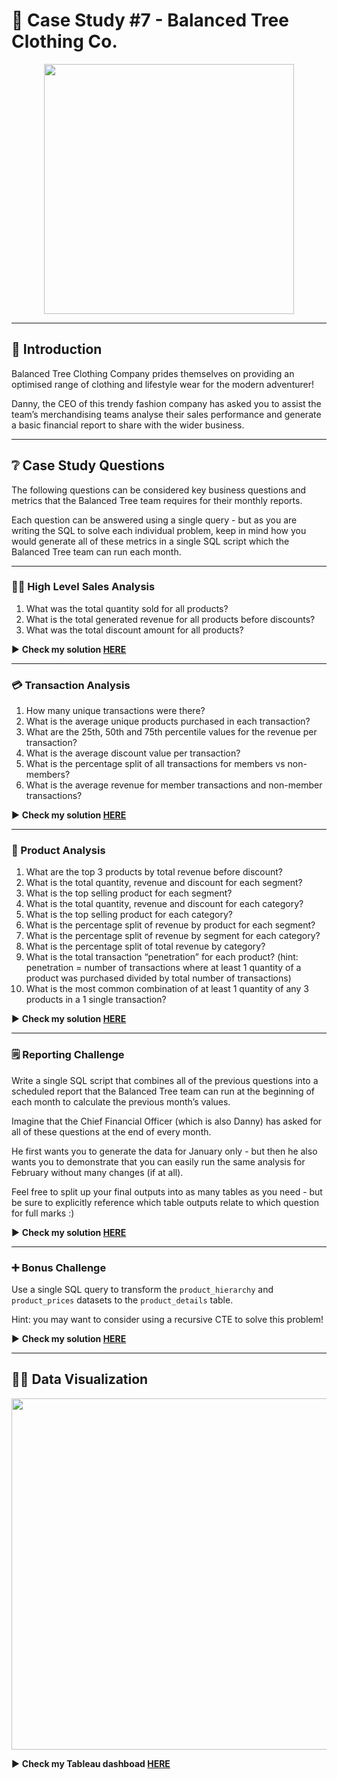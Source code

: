 # 🌄 Case Study #7 - Balanced Tree Clothing Co.

<p align="center">
<img src="https://github.com/KannaKit/8_Week_SQL_Challenge/assets/106714718/717d2023-2a35-4222-b1c1-a6bfccc15a63" align="center" width="400" height="400" >

---
  
## 📑 Introduction
  
Balanced Tree Clothing Company prides themselves on providing an optimised range of clothing and lifestyle wear for the modern adventurer!

Danny, the CEO of this trendy fashion company has asked you to assist the team’s merchandising teams analyse their sales performance and generate a basic financial report to share with the wider business.
 
---
  
## ❔ Case Study Questions
  
The following questions can be considered key business questions and metrics that the Balanced Tree team requires for their monthly reports.

Each question can be answered using a single query - but as you are writing the SQL to solve each individual problem, keep in mind how you would generate all of these metrics in a single SQL script which the Balanced Tree team can run each month.

---
  
### 👩‍💻 High Level Sales Analysis

  1. What was the total quantity sold for all products?
  2. What is the total generated revenue for all products before discounts?
  3. What was the total discount amount for all products?

▶️ **Check my solution [HERE](https://github.com/KannaKit/8_Week_SQL_Challenge/blob/main/Case%20Study%20%237%20-%20Balanced%20Tree%20Clothing%20Co/High%20Level%20Sales%20Analysis.md)** 
  
---
  
### 💳 Transaction Analysis
  
  1. How many unique transactions were there?
  2. What is the average unique products purchased in each transaction?
  3. What are the 25th, 50th and 75th percentile values for the revenue per transaction?
  4. What is the average discount value per transaction?
  5. What is the percentage split of all transactions for members vs non-members?
  6. What is the average revenue for member transactions and non-member transactions?
  
▶️ **Check my solution [HERE](https://github.com/KannaKit/8_Week_SQL_Challenge/blob/main/Case%20Study%20%237%20-%20Balanced%20Tree%20Clothing%20Co/Transaction%20Analysis.md)**   
  
---
  
### 👕 Product Analysis

  1. What are the top 3 products by total revenue before discount?
  2. What is the total quantity, revenue and discount for each segment?
  3. What is the top selling product for each segment?
  4. What is the total quantity, revenue and discount for each category?
  5. What is the top selling product for each category?
  6. What is the percentage split of revenue by product for each segment?
  7. What is the percentage split of revenue by segment for each category?
  8. What is the percentage split of total revenue by category?
  9. What is the total transaction “penetration” for each product? (hint: penetration = number of transactions where at least 1 quantity of a product was purchased divided by total number of transactions)
  10. What is the most common combination of at least 1 quantity of any 3 products in a 1 single transaction?

▶️ **Check my solution [HERE](https://github.com/KannaKit/8_Week_SQL_Challenge/blob/main/Case%20Study%20%237%20-%20Balanced%20Tree%20Clothing%20Co/Product%20Analysis.md)**

---

### 🗒️ Reporting Challenge

Write a single SQL script that combines all of the previous questions into a scheduled report that the Balanced Tree team can run at the beginning of each month to calculate the previous month’s values.

Imagine that the Chief Financial Officer (which is also Danny) has asked for all of these questions at the end of every month.

He first wants you to generate the data for January only - but then he also wants you to demonstrate that you can easily run the same analysis for February without many changes (if at all).

Feel free to split up your final outputs into as many tables as you need - but be sure to explicitly reference which table outputs relate to which question for full marks :)
  
▶️ **Check my solution [HERE](https://github.com/KannaKit/8_Week_SQL_Challenge/blob/main/Case%20Study%20%237%20-%20Balanced%20Tree%20Clothing%20Co/Reporting%20Challenge.md)**
  
---
  
### ➕ Bonus Challenge

Use a single SQL query to transform the `product_hierarchy` and `product_prices` datasets to the `product_details` table.

Hint: you may want to consider using a recursive CTE to solve this problem!
  
▶️ **Check my solution [HERE](https://github.com/KannaKit/8_Week_SQL_Challenge/blob/main/Case%20Study%20%237%20-%20Balanced%20Tree%20Clothing%20Co/Bonus%20Challenge.md)**
  
---
  
## 👩‍💻 Data Visualization

<p align="center">
<img src="https://github.com/KannaKit/8_Week_SQL_Challenge/assets/106714718/bd31398d-ed33-4bb7-b21e-b5e9afc40a16" align="center" width="1000" height="562">

▶️ **Check my Tableau dashboad [HERE](https://public.tableau.com/app/profile/kanna2901/viz/balancedtreeclothingco_businessreport/Dashboard2?publish=yes)** 
